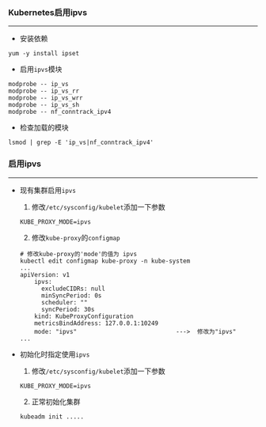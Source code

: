 ### Kubernetes启用ipvs
--------

* 安装依赖

```
yum -y install ipset
```

* 启用`ipvs`模块

```
modprobe -- ip_vs
modprobe -- ip_vs_rr
modprobe -- ip_vs_wrr
modprobe -- ip_vs_sh
modprobe -- nf_conntrack_ipv4
```

* 检查加载的模块

```
lsmod | grep -E 'ip_vs|nf_conntrack_ipv4'
```

### 启用ipvs
---

* 现有集群启用`ipvs`

	1. 修改`/etc/sysconfig/kubelet`添加一下参数
	```
	KUBE_PROXY_MODE=ipvs
	```

	2. 修改`kube-proxy`的`configmap`
	```
	# 修改kube-proxy的'mode'的值为 ipvs
	kubectl edit configmap kube-proxy -n kube-system
	...
	apiVersion: v1
		ipvs:
	      excludeCIDRs: null
	      minSyncPeriod: 0s
	      scheduler: ""
	      syncPeriod: 30s
	    kind: KubeProxyConfiguration
	    metricsBindAddress: 127.0.0.1:10249
	    mode: "ipvs"							--->  修改为"ipvs"
	...
	```

* 初始化时指定使用`ipvs`

	1. 修改`/etc/sysconfig/kubelet`添加一下参数
	```
	KUBE_PROXY_MODE=ipvs
	```

	2. 正常初始化集群
	```
	kubeadm init .....
	```